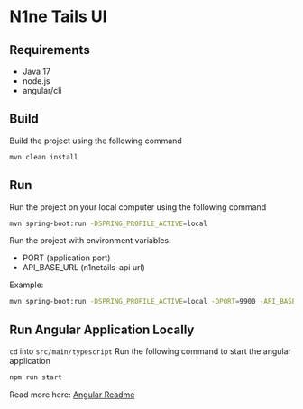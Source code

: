 # N1ne Tails UI

## Requirements
- Java 17
- node.js
- angular/cli

## Build
Build the project using the following command
```bash
mvn clean install
```

## Run
Run the project on your local computer using the following command
```bash
mvn spring-boot:run -DSPRING_PROFILE_ACTIVE=local
```

Run the project with environment variables.
- PORT (application port)
- API_BASE_URL (n1netails-api url)

Example:
```bash
mvn spring-boot:run -DSPRING_PROFILE_ACTIVE=local -DPORT=9900 -API_BASE_URL=http://localhost:9901
```

## Run Angular Application Locally
`cd` into `src/main/typescript`
Run the following command to start the angular application
```bash
npm run start
```
Read more here: [Angular Readme](src/main/typescript/README.md)